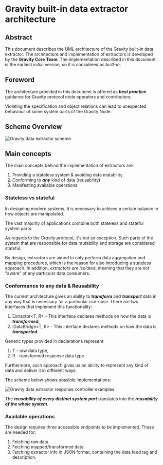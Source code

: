 
# Gravity built-in data extractor architecture

## Abstract

This document describes the UML architecture of the Gravity built-in data extractor. The architecture and implementation of extractors is developed by the **Gravity Core Team**. The implementation described in this document is the earliest initial version, so it is considered as *built-in*.

## Foreword

The architecture provided in this document is offered as ***best practice*** guidance for Gravity protocol node operators and contributors. 

Violating the specification and object relations can lead to unexpected behaviour of some system parts of the Gravity Node.

## Scheme Overview

![Gravity data extractor scheme](https://i.imgur.com/xkkFsrU.jpg)


## Main concepts

The main concepts behind the implementation of extractors are:
1. Providing a stateless system & avoiding data mutability
2. Conforming to ***any*** kind of data (reusability)
3. Manifesting available operations

### Stateless vs stateful

In designing modern systems, it is necessary to achieve a certain balance in how objects are manipulated.

The vast majority of applications combine both stateless and stateful system parts.

As regards to the *Gravity protocol*, it's not an exception. Such parts of the system that are responsible for data mutability and storage are considered stateful. 

By design, extractors are aimed to only perform data aggregation and mapping procedures, which is the reason for also introducing a stateless approach. In addition, *extractors are isolated*, meaning that they are not "aware" of any particular data consumers.
 

### Conformance to any data & Reusability

The current architecture gives an ability to ***transform*** and ***transport*** data in any way that is necessary for a particular use-case. There are two interfaces that implement this functionality:
1. Extractor<T, R> - This interface declares methods on how the data is ***transformed***,
2. IDataBridge<T, R> - This interface declares methods on how the data is ***transported***.

Generic types provided in declarations represent:
1. T - raw data type,
2. R - transformed response data type. 

Furthermore, such approach gives us an ability to represent any kind of data and deliver it in different ways.

The scheme below shows possible implementations:

![Gravity data extractor response controller examples](https://i.imgur.com/RnPi1Kw.png)

The ***reusability of every distinct system part*** translates into the ***reusability of the whole system***.

### Available operations

The design requires three accessible endpoints to be implemented. These are needed for:
1. Fetching raw data.
2. Fetching mapped/transformed data.
3. Fetching extractor info in JSON format, containing the data feed tag and description.
